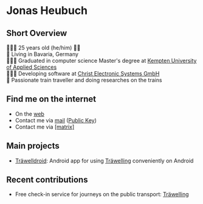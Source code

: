 # Jonas Heubuch
## Short Overview
🙋🏻‍♂️  25 years old (he/him) 🏳️‍🌈  
🏡  Living in Bavaria, Germany  
👨🏻‍🎓  Graduated in computer science Master's degree at [Kempten University of Applied Sciences](https://hs-kempten.de/en)  
👨🏻‍💻  Developing software at [Christ Electronic Systems GmbH](https://christ-es.com)  
🚆  Passionate train traveller and doing researches on the trains

## Find me on the internet
- On the [web](https://heubi.bayern)
- Contact me via [mail](mailto:jonas.heubuch@outlook.com) ([Public Key](https://raw.githubusercontent.com/jheubuch/jheubuch/main/public-key.gpg))
- Contact me via [\[matrix\]](https://matrix.to/#/@der_heubi:digital-family.de)

## Main projects
- [Träwelldroid](https://github.com/Traewelldroid/traewelldroid): Android app for using [Träwelling](https://traewelling.de) conveniently on Android

## Recent contributions
- Free check-in service for journeys on the public transport: [Träwelling](https://github.com/Traewelling/traewelling)
